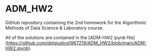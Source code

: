 # ADM_HW2

GitHub repository containing the 2nd homework for the Algorithmic Methods of Data Science & Laboratory course.

All of the solutions are contained in the [ADM-HW2 ipynb file] (https://github.com/delgiudice1967219/ADM_HW2/blob/main/ADM-HW2.ipynb).
